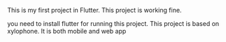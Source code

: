 This is my first project in Flutter.
This project is working fine.

you need to install flutter for running this project.
This project is based on xylophone.
It is both mobile and web app
